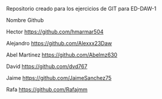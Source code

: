 Repositorio creado para los ejercicios de GIT para ED-DAW-1

Nombre              Github

Hector              https://github.com/hmarmar504

Alejandro           https://github.com/Alexxx23Daw

Abel Martinez       https://github.com/Abelmz630

David 				https://github.com/dvd767

Jaime 				https://github.com/JaimeSanchez75

Rafa				https://github.com/Rafajmm
